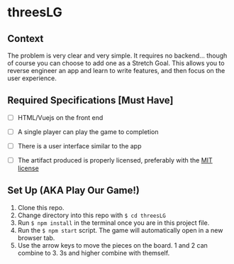 # threesLG

## Context

The problem is very clear and very simple.  It requires no backend...  though of course you can choose to add one as a Stretch Goal.  This allows you to reverse engineer an app and learn to write features, and then focus on the user experience.
## Required Specifications [Must Have]
- [ ] HTML/Vuejs on the front end
- [ ] A single player can play the game to completion
- [ ] There is a user interface similar to the app
- [ ] The artifact produced is properly licensed, preferably with the [MIT license](https://opensource.org/licenses/MIT)


## Set Up (AKA Play Our Game!)
1. Clone this repo.
2. Change directory into this repo with `$ cd threesLG`
3. Run `$ npm install` in the terminal once you are in this project file.
4. Run the `$ npm start` script. The game will automatically open in a new browser tab.
5. Use the arrow keys to move the pieces on the board. 1 and 2 can combine to 3. 3s and higher combine with themself.

